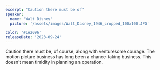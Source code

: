 ```yaml
---
excerpt: "Caution there must be of"
speaker:
  name: 'Walt Disney'
  picture: '/assets/images/Walt_Disney_1946_cropped_100x100.JPG'

color: '#1e2096'
releaseDate: '2023-09-24'
---
```

Caution there must be, of course, along with venturesome courage. The motion picture business has long been a chance-taking business. This doesn't mean timidity in planning an operation.
